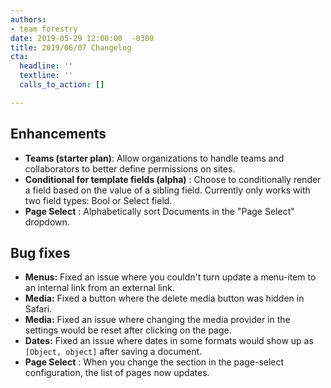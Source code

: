 ```yaml
---
authors:
- team forestry
date: 2019-05-29 12:00:00  -0300
title: 2019/06/07 Changelog
cta:
  headline: ''
  textline: ''
  calls_to_action: []

---
```

## Enhancements

* **Teams (starter plan)**: Allow organizations to handle teams and collaborators to better define permissions on sites.
* **Conditional for template fields (alpha)** : Choose to conditionally render a field based on the value of a sibling field. Currently only works with two field types: Bool or Select field.
* **Page Select** : Alphabetically sort Documents in the "Page Select" dropdown.

## Bug fixes

* **Menus:** Fixed an issue where you couldn't turn update a menu-item to an internal link from an external link.
* **Media:** Fixed a button where the delete media button was hidden in Safari.
* **Media:** Fixed an issue where changing the media provider in the settings would be reset after clicking on the page.
* **Dates:** Fixed an issue where dates in some formats would show up as `[Object, object]` after saving a document.
* **Page Select** : When you change the section in the page-select configuration, the list of pages now updates.